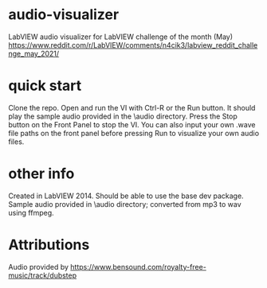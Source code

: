 # audio-visualizer
LabVIEW audio visualizer for LabVIEW challenge of the month (May)
https://www.reddit.com/r/LabVIEW/comments/n4cik3/labview_reddit_challenge_may_2021/

# quick start
Clone the repo. Open and run the VI with Ctrl-R or the Run button. It should play the sample audio provided in the \audio directory. Press the Stop button on the Front Panel to stop the VI. You can also input your own .wave file paths on the front panel before pressing Run to visualize your own audio files.

# other info
Created in LabVIEW 2014. Should be able to use the base dev package. Sample audio provided in \audio directory; converted from mp3 to wav using ffmpeg.

# Attributions
Audio provided by https://www.bensound.com/royalty-free-music/track/dubstep
